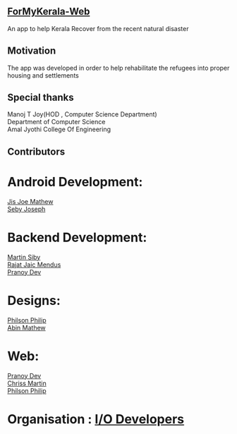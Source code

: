 ## [ForMyKerala-Web](http://www.formykerala.in/)
An app to help Kerala Recover from the recent natural disaster

## Motivation
The app was developed in order to help rehabilitate the refugees into proper housing and settlements
## Special thanks
  Manoj T Joy(HOD , Computer Science Department)<br>
  Department of Computer Science<br>
  Amal Jyothi College Of Engineering
## Contributors

# Android Development: 
  [Jis Joe Mathew](jisjoemathew@gmail.com)<br>
  [Seby Joseph](sjkappen@gmail.com)
  
  
# Backend Development:
  [Martin Siby](https://github.com/martin-raven)<br>
  [Rajat Jaic Mendus](https://github.com/rjmendus)<br>
  [Pranoy Dev](https://github.com/devpranoy)
  
# Designs:
  [Philson Philip](https://github.com/philson-philip)<br>
  [Abin Mathew](https://github.com/abinm8)


# Web:
  [Pranoy Dev](https://github.com/devpranoy)<br>
  [Chriss Martin](https://github.com/chrissmartin)<br>
  [Philson Philip](https://github.com/philson-philip)


# Organisation : [I/O Developers](https://iodev.co.in/)
  
